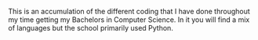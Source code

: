 This is an accumulation of the different coding that I have done throughout my time getting my Bachelors in Computer Science. 
In it you will find a mix of languages but the school primarily used Python. 
